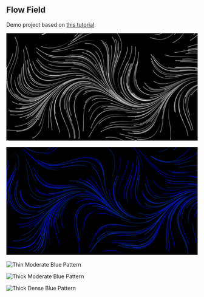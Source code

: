 ## Flow Field
Demo project based on [this tutorial](https://www.youtube.com/watch?v=MJNy2mdCt20).

![](./img-1.png "Sparse White Fade")

![](./img-2.png "Sparse Blue Fade")

![](./img-3.png "Thin Moderate Blue Pattern")

![](./img-4.png "Thick Moderate Blue Pattern")

![](./img-5.png "Thick Dense Blue Pattern")